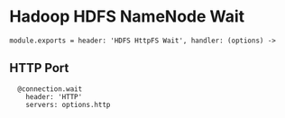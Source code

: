 
# Hadoop HDFS NameNode Wait

    module.exports = header: 'HDFS HttpFS Wait', handler: (options) ->

## HTTP Port

      @connection.wait
        header: 'HTTP'
        servers: options.http
